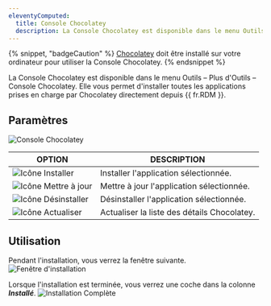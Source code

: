 ```yaml
---
eleventyComputed:
  title: Console Chocolatey
  description: La Console Chocolatey est disponible dans le menu Outils – Plus d'Outils – Console Chocolatey. Elle vous permet d'installer toutes les applications prises en charge par Chocolatey directement depuis {{ fr.RDM }}.
---
```

{% snippet, "badgeCaution" %}
[Chocolatey](https://chocolatey.org/) doit être installé sur votre ordinateur pour utiliser la Console Chocolatey.
{% endsnippet %}

La Console Chocolatey est disponible dans le menu Outils – Plus d'Outils – Console Chocolatey. Elle vous permet d'installer toutes les applications prises en charge par Chocolatey directement depuis {{ fr.RDM }}.

## Paramètres

![Console Chocolatey](https://cdnweb.devolutions.net/docs/docs_en_rdm_windows_clip10371.png)

| OPTION       | DESCRIPTION                          |
|--------------|--------------------------------------|
| ![Icône Installer](https://cdnweb.devolutions.net/docs/docs_en_rdm_windows_clip10859.png) | Installer l'application sélectionnée.   |
| ![Icône Mettre à jour](https://cdnweb.devolutions.net/docs/docs_en_rdm_windows_clip10860.png) | Mettre à jour l'application sélectionnée.     |
| ![Icône Désinstaller](https://cdnweb.devolutions.net/docs/docs_en_rdm_windows_clip10861.png) | Désinstaller l'application sélectionnée.                                                                                                                     |
| ![Icône Actualiser](https://cdnweb.devolutions.net/docs/docs_en_rdm_windows_clip10862.png) | Actualiser la liste des détails Chocolatey.|

## Utilisation

Pendant l'installation, vous verrez la fenêtre suivante.
![Fenêtre d'installation](https://cdnweb.devolutions.net/docs/docs_en_rdm_windows_clip10372.png)

Lorsque l'installation est terminée, vous verrez une coche dans la colonne ***Installé***.
![Installation Complète](https://cdnweb.devolutions.net/docs/docs_en_rdm_windows_clip10405.png)
